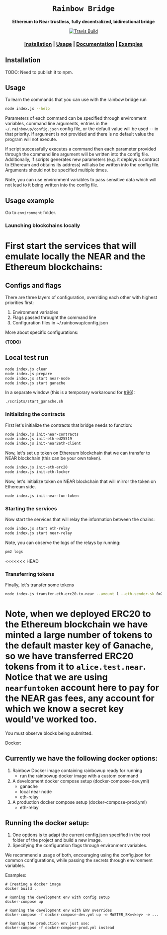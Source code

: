 <div align="center">

  <h1><code>Rainbow Bridge</code></h1>

  <p>
    <strong>Ethereum to Near trustless, fully decentralized, bidirectional bridge</strong>
  </p>

  <p>
    <a href="https://travis-ci.com/near/rainbow-bridge"><img src="https://travis-ci.com/near/rainbow-bridge.svg?branch=master" alt="Travis Build" /></a>
  </p>
  <h3>
        <a href="https://github.com/near/rainbow-bridge#installation">Installation</a>
        <span> | </span>
        <a href="https://github.com/near/rainbow-bridge#usage">Usage</a>
        <span> | </span>
        <a href="https://github.com/near/rainbow-bridge/tree/master/docs#documentation">Documentation</a>
        <span> | </span>
        <a href="https://github.com/near/rainbow-bridge#examples">Examples</a>
  </h3>
</div>

## Installation

TODO: Need to publish it to npm.

## Usage
To learn the commands that you can use with the rainbow bridge run
```bash
node index.js --help
```

Parameters of each command can be specified through environment variables, command line arguments, entries in the `~/.rainbowup/config.json` config file, or the default value will be used -- in that priority.
If argument is not provided and there is no default value the program will not execute.

If script successfully executes a command then each parameter provided through the command line argument will be
written into the config file. Additionally, if scripts generates new parameters (e.g. it deploys a contract to Ethereum
and obtains its address) will also be written into the config file. Arguments should not be specified multiple times. 

Note, you can use environment variables to pass sensitive data which will not lead to it being written into the config file.


## Usage example
Go to `environment` folder.

### Launching blockchains locally

First start the services that will emulate locally the NEAR and the Ethereum blockchains:
=======
## Configs and flags

There are three layers of configuration, overriding each other with highest priorities first:

1. Environment variables
2. Flags passed throught the command line
3. Configuration files in ~/.rainbowup/config.json

More about specific configurations:

**(TODO)**


## Local test run
```bash
node index.js clean
node index.js prepare
node index.js start near-node
node index.js start ganache
```
In a separate window (this is a temporary workaround for [#96](https://github.com/near/rainbow-bridge/issues/96)):
```bash
./scripts/start_ganache.sh
```

### Initializing the contracts

First let's initialize the contracts that bridge needs to function:
```bash
node index.js init-near-contracts
node index.js init-eth-ed25519
node index.js init-near2eth-client
```

Now, let's set up token on Ethereum blockchain that we can transfer to NEAR blockchain (this can be your own token).
```bash
node index.js init-eth-erc20
node index.js init-eth-locker
```
Now, let's initialize token on NEAR blockchain that will mirror the token on Ethereum side.
```bash
node index.js init-near-fun-token
```

### Starting the services
Now start the services that will relay the information between the chains:
```bash
node index.js start eth-relay
node index.js start near-relay
```

Note, you can observe the logs of the relays by running:
```bash
pm2 logs
```
<<<<<<< HEAD

### Transferring tokens 
Finally, let's transfer some tokens 
```bash
node index.js transfer-eth-erc20-to-near --amount 1 --eth-sender-sk 0x2bdd21761a483f71054e14f5b827213567971c676928d9a1808cbfa4b7501200 --near-receiver-account alice.test.near --near-master-account nearfuntoken
```
Note, when we deployed ERC20 to the Ethereum blockchain we have minted a large number of tokens to the default master
key of Ganache, so we have transferred ERC20 tokens from it to `alice.test.near`.
Notice that we are using `nearfuntoken` account here to pay for the NEAR gas fees, any account for which we know a secret key would've worked too.
=======
You must observe blocks being submitted.

Docker:

## Currently we have the following docker options:

1. Rainbow Docker image containing rainbowup ready for running
	- run the rainbowup docker image with a custom command
2. A development docker compose setup (docker-compose-dev.yml)
	- ganache
	- local near node
	- eth-relay
3. A production docker compose setup (docker-compose-prod.yml)
	- eth-relay

## Running the docker setup:

1. One options is to adapt the current config.json specified in the root folder of the project and build a new image.
2. Specifying the configuration flags through environment variables.

We recommend a usage of both, encouraging using the config.json for common configurations, while passing the secrets through environment variables.

Examples:

```
# Creating a docker image
docker build .

# Running the development env with config setup
docker-compose up

# Running the development env with ENV overrides 
docker-compose -f docker-compose-dev.yml up -e MASTER_SK=<key> -e ...

# Running the production env just use:
docker-compose -f docker-compose-prod.yml instead
```

